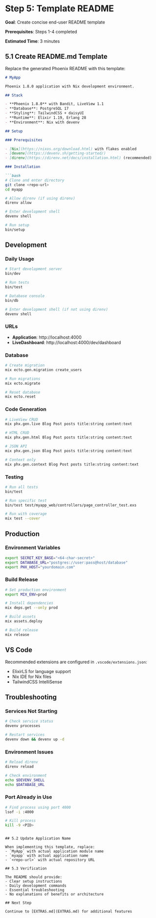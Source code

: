# Step 5: Template README

**Goal**: Create concise end-user README template

**Prerequisites**: Steps 1-4 completed

**Estimated Time**: 3 minutes

## 5.1 Create README.md Template

Replace the generated Phoenix README with this template:

```markdown
# MyApp

Phoenix 1.8.0 application with Nix development environment.

## Stack

- **Phoenix 1.8.0** with Bandit, LiveView 1.1
- **Database**: PostgreSQL 17
- **Styling**: TailwindCSS + daisyUI
- **Runtime**: Elixir 1.19, Erlang 28
- **Environment**: Nix with devenv

## Setup

### Prerequisites

- [Nix](https://nixos.org/download.html) with flakes enabled
- [devenv](https://devenv.sh/getting-started/)
- [direnv](https://direnv.net/docs/installation.html) (recommended)

### Installation

```bash
# Clone and enter directory
git clone <repo-url>
cd myapp

# Allow direnv (if using direnv)
direnv allow

# Enter development shell
devenv shell

# Run setup
bin/setup
```

## Development

### Daily Usage

```bash
# Start development server
bin/dev

# Run tests
bin/test

# Database console
bin/db

# Enter development shell (if not using direnv)
devenv shell
```

### URLs

- **Application**: http://localhost:4000
- **LiveDashboard**: http://localhost:4000/dev/dashboard

### Database

```bash
# Create migration
mix ecto.gen.migration create_users

# Run migrations
mix ecto.migrate

# Reset database
mix ecto.reset
```

### Code Generation

```bash
# LiveView CRUD
mix phx.gen.live Blog Post posts title:string content:text

# HTML CRUD
mix phx.gen.html Blog Post posts title:string content:text

# JSON API
mix phx.gen.json Blog Post posts title:string content:text

# Context only
mix phx.gen.context Blog Post posts title:string content:text
```

### Testing

```bash
# Run all tests
bin/test

# Run specific test
bin/test test/myapp_web/controllers/page_controller_test.exs

# Run with coverage
mix test --cover
```

## Production

### Environment Variables

```bash
export SECRET_KEY_BASE="<64-char-secret>"
export DATABASE_URL="postgres://user:pass@host/database"
export PHX_HOST="yourdomain.com"
```

### Build Release

```bash
# Set production environment
export MIX_ENV=prod

# Install dependencies
mix deps.get --only prod

# Build assets
mix assets.deploy

# Build release
mix release
```

## VS Code

Recommended extensions are configured in `.vscode/extensions.json`:
- ElixirLS for language support
- Nix IDE for Nix files
- TailwindCSS IntelliSense

## Troubleshooting

### Services Not Starting

```bash
# Check service status
devenv processes

# Restart services
devenv down && devenv up -d
```

### Environment Issues

```bash
# Reload direnv
direnv reload

# Check environment
echo $DEVENV_SHELL
echo $DATABASE_URL
```

### Port Already in Use

```bash
# Find process using port 4000
lsof -i :4000

# Kill process
kill -9 <PID>
```
```

## 5.2 Update Application Name

When implementing this template, replace:
- `MyApp` with actual application module name
- `myapp` with actual application name
- `<repo-url>` with actual repository URL

## 5.3 Verification

The README should provide:
- Clear setup instructions
- Daily development commands
- Essential troubleshooting
- No explanations of benefits or architecture

## Next Step

Continue to [EXTRAS.md](EXTRAS.md) for additional features
